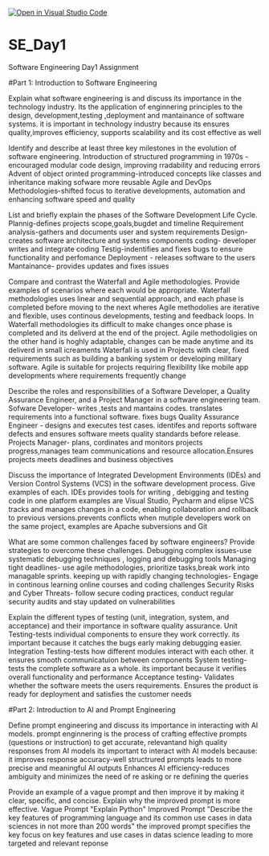 [![Open in Visual Studio Code](https://classroom.github.com/assets/open-in-vscode-2e0aaae1b6195c2367325f4f02e2d04e9abb55f0b24a779b69b11b9e10269abc.svg)](https://classroom.github.com/online_ide?assignment_repo_id=18412071&assignment_repo_type=AssignmentRepo)
# SE_Day1
Software Engineering Day1 Assignment

#Part 1: Introduction to Software Engineering

Explain what software engineering is and discuss its importance in the technology industry.
Its the application of enginnering principles to the design, development,testing ,deployment and mantainance of software systems.
it is important in technology industry because its ensures quality,improves efficiency, supports scalability and its cost  effective as well

Identify and describe at least three key milestones in the evolution of software engineering.
Introduction of structured programming in 1970s -encouraged modular code design, improving rradability and reducing errors
Advent of object orinted programming-introduced concepts like classes and inheritance making sofware more reusable 
Agile and DevOps Methodologies-shifted focus to iterative developments, automation and enhancing software speed and quality


List and briefly explain the phases of the Software Development Life Cycle.
Plannig-defines projects scope,goals,bugdet and timeline
Requirement analysis-gathers and documents user and system requirements
Design- creates software architecture and systems components 
coding- developer writes and integrate coding 
Testig-indentifies and fixes bugs to ensure functionality and perfomance 
Deployment - releases software to the users
Mantainance- provides updates and fixes issues 

Compare and contrast the Waterfall and Agile methodologies. Provide examples of scenarios where each would be appropriate.
Waterfall methodologies uses linear and sequential approach, and each phase is completed before moving to the next wheres Agile methodolies are iterative and flexible, uses continous developments, testing and feedback loops.
In Waterfall methodologies its difficult to make changes once phase is completed and its deliverd at the end of the project. Agile methodoligies on the other hand is hoghly adaptable, changes can be made anytime and its deliverd in small icreaments 
Waterfall is used in Projects with clear, fixed requirements such as building a  banking system or developing military software. Agile is suitable for projects requiring flexibility like mobile app developments where requirements frequently change 


Describe the roles and responsibilities of a Software Developer, a Quality Assurance Engineer, and a Project Manager in a software engineering team.
Sofware Developer- writes ,tests and mantains codes. translates requirements into a functional software. fixes bugs 
Quality Assurance Engineer - designs and executes test cases. identifes and reports software defects and ensures software meets quality standards before release.
Projects Manager- plans, cordinates and monitors projects progress,manages team communications and resource allocation.Ensures projects meets deadlines and business objectives 


Discuss the importance of Integrated Development Environments (IDEs) and Version Control Systems (VCS) in the software development process. Give examples of each.
IDEs provides tools for writing , debigging and testing code in one platform examples are Visual Studio, Pycharm and elipse
VCS tracks and manages changes in a code, enabling collaboration and rollback to previous versions.prevents conflicts when mutiple developers work on the same project, examples are Apache subversions and Git

What are some common challenges faced by software engineers? Provide strategies to overcome these challenges.
Debugging complex issues-use systematic debugging techniques , logging and debugging tools 
Managing tight deadlines- use agile methodologies, prioritize tasks,break work into managable sprints.
keeping up with rapidly changing technologies- Engage in continous learning online courses and coding challenges 
Security Risks and Cyber Threats- follow secure coding practices, conduct regular security audits and  stay updated on vulnerabilities

Explain the different types of testing (unit, integration, system, and acceptance) and their importance in software quality assurance.
Unit Testing-tests individual components to ensure they work correctly. its important because it catches the bugs early making debugging easier.
Integration Testing-tests how different modules interact with each other. it ensures smooth communicatuion between components 
System testing- tests the complete  software as a whole. its important because it verifies overall functionality and performance 
Acceptance testing- Validates whether the software meets the users requirements. Ensures the product is ready for deployment and satisfies the customer needs 


#Part 2: Introduction to AI and Prompt Engineering


Define prompt engineering and discuss its importance in interacting with AI models.
prompt enginnering is the process of crafting effective prompts (questions or instruction)  to get accurate, relevantand high quality responses from AI models
its important to interact with AI models  because: it improves response accuracy-well structrured prompts leads to more precise and meaningful AI outputs 
Enhances AI efficiency-reduces ambiguity and minimizes the need of re asking or re defining the queries 


Provide an example of a vague prompt and then improve it by making it clear, specific, and concise. Explain why the improved prompt is more effective.
Vague Prompt "Explain Python"
Improved Prompt "Describe the key features of programming language and its common use cases in data sciences in not more than 200 words"
the improved prompt specifies the key focus on key features and use cases in datas science leading to more targeted and relevant reponse
